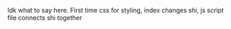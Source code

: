 Idk what to say here. First time
css for styling, index changes shi, js script file connects shi together
